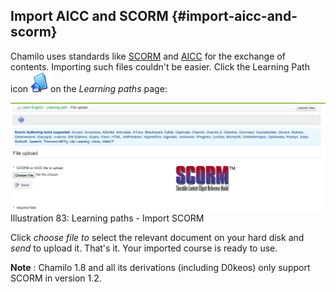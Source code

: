 ## Import AICC and SCORM {#import-aicc-and-scorm}

Chamilo uses standards like [SCORM](http://fr.wikipedia.org/wiki/Sharable_Content_Object_Reference_Model) and [AICC](http://fr.wikipedia.org/wiki/Aviation_Industry_CBT_Committee) for the exchange of contents. Importing such files couldn&#039;t be easier. Click the Learning Path icon ![](../assets/graphics34.png)on the _Learning paths_ page:

![](../assets/graphics35.png)Illustration 83: Learning paths - Import SCORM

Click _choose file to_ select the relevant document on your hard disk and _send_ to upload it. That&#039;s it. Your imported course is ready to use.

**Note** : Chamilo 1.8 and all its derivations (including D0keos) only support SCORM in version 1.2.
